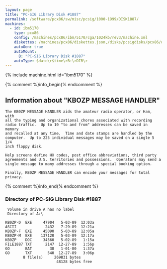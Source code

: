 ```yaml
---
layout: page
title: "PC-SIG Library Disk #1887"
permalink: /software/pcx86/sw/misc/pcsig/1000-1999/DISK1887/
machines:
  - id: ibm5170
    type: pcx86
    config: /machines/pcx86/ibm/5170/cga/1024kb/rev3/machine.xml
    diskettes: /machines/pcx86/diskettes.json,/disks/pcsigdisks/pcx86/diskettes.json
    autoGen: true
    autoMount:
      B: "PC-SIG Library Disk #1887"
    autoType: $date\r$time\rB:\rDIR\r
---
```


{% include machine.html id="ibm5170" %}

{% comment %}info_begin{% endcomment %}

## Information about "KBOZP MESSAGE HANDLER"

    The KB0ZP MESSAGE HANDLER aids the amateur radio operator, or Ham, with
    all the typing and organizational chores associated with recording
    radio traffic.  Up to 10 "to and from" addresses can be saved in memory
    and recalled at any time.  Time and date stamps are handled by the
    computer.  Up to 225 individual messages may be saved on a single 5 1/4
    inch floppy disk.
    
    Help screens define HX codes, post office abbreviations, third party
    agreements and U.S. territories and possessions.  Operators may send a
    single message to many addresses through a special booking option.
    
    Finally, KB0ZP MESSAGE HANDLER can encode your messages for total
    privacy.
{% comment %}info_end{% endcomment %}


### Directory of PC-SIG Library Disk #1887

     Volume in drive A has no label
     Directory of A:\

    KB0ZP-D  EXE     47904   5-03-89  12:03a
    ASCII             2432   7-29-89  12:21a
    KB0ZP-F  EXE     45090   5-03-89  12:05a
    KB0ZP-M  EXE    137120   5-03-89  12:17a
    KB0ZP    DOC     34560   5-02-89   1:15a
    FILE1887 TXT      2147  12-27-89   1:56p
    GO       BAT        38   1-01-80   1:37a
    GO       TXT       540  12-27-89   3:06p
            8 file(s)     269831 bytes
                           48128 bytes free
